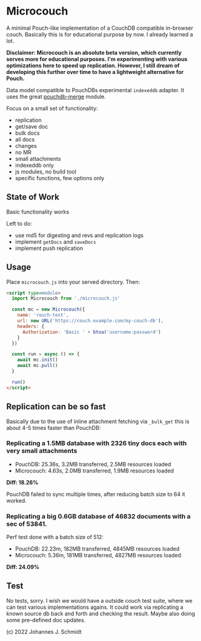 # Microcouch
A minimal Pouch-like implementation of a CouchDB compatible in-browser couch. Basically this is for educational purpose by now. I already learned a lot.

**Disclaimer: Microcouch is an absolute beta version, which currently serves more for educational purposes. I'm experimenting with various optimizations here to speed up replication. However, I still dream of developing this further over time to have a lightweight alternative for Pouch.**

Data model compatible to PouchDBs experimental `indexeddb` adapter. It uses the great [pouchdb-merge](https://github.com/pouchdb/pouchdb/tree/master/packages/node_modules/pouchdb-merge) module.


Focus on a small set of functionality:
* replication
* get/save doc
* bulk docs
* all docs
* changes
* no MR
* small attachments
* indexeddb only
* js modules, no build tool
* specific functions, few options only


## State of Work
Basic functionality works

Left to do:
* use md5 for digesting and revs and replication logs
* implement `getDocs` and `saveDocs`
* implement push replication

## Usage
Place `microcouch.js` into your served directory. Then:

```html
<script type=module>
  import Microcouch from './microcouch.js'

  const mc = new Microcouch({
    name: 'rouch-test',
    url: new URL('https://couch.example.com/my-couch-db'),
    headers: {
      Authorization: 'Basic ' + btoa('username:password')
    }
  })

  const run = async () => {
    await mc.init()
    await mc.pull()
  }

  run()
</script>
```

## Replication can be so fast
Basically due to the use of inline attachment fetching via `_bulk_get` this is about 4-5 times faster than PouchDB:

### Replicating a 1.5MB database with 2326 tiny docs each with very small attachments
* PouchDB: 25.36s, 3.2MB transferred, 2.5MB resources loaded
* Microcouch: 4.63s, 2.0MB transferred, 1.9MB resources loaded

**Diff: 18.26%**

PouchDB failed to sync multiple times, after reducing batch size to 64 it worked.

### Replicating a big 0.6GB database of 46832 documents with a sec of 53841.
Perf test done with a batch size of 512:

* PouchDB: 22.23m, 182MB transferred, 4845MB resources loaded 
* Microcouch: 5.36m, 181MB transferred, 4827MB resources loaded

**Diff: 24.09%**


## Test
No tests, sorry. I wish we would have a outside couch test suite, where we can test various implementations agains. It could work via replicating a known source db back and forth and checking the result. Maybe also doing some pre-defined doc updates.


(c) 2022 Johannes J. Schmidt

